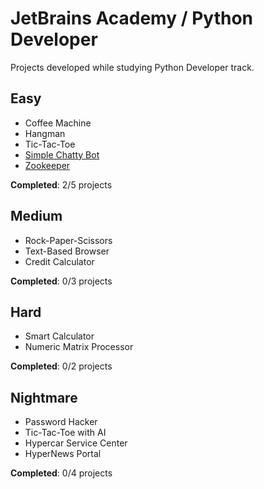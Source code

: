 # JetBrains Academy / Python Developer 
Projects developed while studying Python Developer track.

## Easy

- Coffee Machine
- Hangman
- Tic-Tac-Toe
- [Simple Chatty Bot](https://github.com/andrade-mms/jetbrains-python-developer/tree/master/Simple%20Chatty%20Bot)
- [Zookeeper](https://github.com/andrade-mms/jetbrains-python-developer/tree/master/Zookeeper)

**Completed**: 2/5 projects

## Medium

- Rock-Paper-Scissors
- Text-Based Browser
- Credit Calculator

**Completed**: 0/3 projects

## Hard

- Smart Calculator
- Numeric Matrix Processor

**Completed**: 0/2 projects

## Nightmare

- Password Hacker
- Tic-Tac-Toe with AI
- Hypercar Service Center
- HyperNews Portal

**Completed**: 0/4 projects
